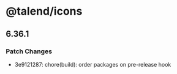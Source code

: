 # @talend/icons

## 6.36.1
### Patch Changes

- 3e9121287: chore(build): order packages on pre-release hook
